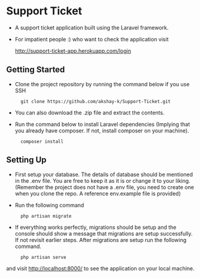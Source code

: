 # Support Ticket

- A support ticket application built using the Laravel framework.

- For impatient people :) who want to check the application visit 

    http://support-ticket-app.herokuapp.com/login

## Getting Started

- Clone the project repository by running the command below if you use SSH

        git clone https://github.com/akshay-k/Support-Ticket.git

- You can also download the .zip file and extract the contents.

- Run the command below to install Laravel dependencies (Implying that you already have composer. If not, install 
composer on your machine).

        composer install

## Setting Up
- First setup your database. The details of database should be mentioned in the .env file. You are free to keep it as it 
is or change it to your liking. (Remember the project does not have a .env file, you need to create one when you clone 
the repo. A reference env.example file is provided)

- Run the following command

        php artisan migrate

- If everything works perfectly, migrations should be setup and the console should show a message that migrations are setup
successfully. If not revisit earlier steps. After migrations are setup run the following command. 

        php artisan serve

and visit [http://localhost:8000/](http://localhost:8000/) to see the application on your local machine.

